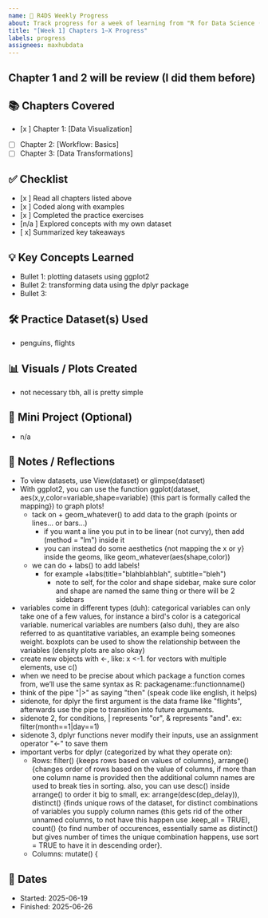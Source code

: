 ```yaml
---
name: 📘 R4DS Weekly Progress
about: Track progress for a week of learning from "R for Data Science (2e)"
title: "[Week 1] Chapters 1–X Progress"
labels: progress
assignees: maxhubdata
---
```


## Chapter 1 and 2 will be review (I did them before)

## 📚 Chapters Covered
- [x ] Chapter 1: [Data Visualization]
- [ ] Chapter 2: [Workflow: Basics]
- [ ] Chapter 3: [Data Transformations]

## ✅ Checklist

- [x ] Read all chapters listed above
- [x ] Coded along with examples
- [x ] Completed the practice exercises
- [n/a ] Explored concepts with my own dataset
- [ x] Summarized key takeaways

## 💡 Key Concepts Learned
- Bullet 1: plotting datasets using ggplot2
- Bullet 2: transforming data using the dplyr package
- Bullet 3:

## 🛠️ Practice Dataset(s) Used
- penguins, flights

## 📊 Visuals / Plots Created
- not necessary tbh, all is pretty simple

## 🧪 Mini Project (Optional)
- n/a 

## 📝 Notes / Reflections
- To view datasets, use View(dataset) or glimpse(dataset)
- With ggplot2, you can use the function ggplot(dataset, aes(x,y,color=variable,shape=variable) {this part is formally called the mapping}) to graph plots!
  - tack on + geom_whatever() to add data to the graph (points or lines... or bars...)
    - if you want a line you put in to be linear (not curvy), then add (method = "lm") inside it
    - you can instead do some aesthetics {not mapping the x or y} inside the geoms, like
      geom_whatever(aes(shape,color))
  - we can do + labs() to add labels! 
    - for example +labs(title="blahblahblah", subtitle="bleh")
      - note to self, for the color and shape sidebar, make sure color and shape are named the same thing or         there will be 2 sidebars
- variables come in different types (duh): categorical variables can only take one of a few values, for       instance a bird's color is a categorical variable. numerical variables are numbers (also duh), they are      also referred to as quantitative variables, an example being someones weight. boxplots can be used to show   the relationship between the variables (density plots are also okay)
- create new objects with <-, like: x <-1. for vectors with multiple elements, use c()
- when we need to be precise about which package a function comes from, we’ll use the same syntax as R:       packagename::functionname()
- think of the pipe "|>" as saying "then" (speak code like english, it helps)
- sidenote, for dplyr the first argument is the data frame like "flights", afterwards use the pipe to          transition into future arguments. 
- sidenote 2, for conditions, | represents "or", & represents "and". ex: filter(month==1|day==1)
- sidenote 3, dplyr functions never modify their inputs, use an assignment operator "<-" to save them
- important verbs for dplyr (categorized by what they operate on):
  - Rows: filter() {keeps rows based on values of columns}, arrange() {changes order of rows based on the      value of columns, if more than one column name is provided then the additional column names are used to       break ties in sorting. also, you can use desc() inside arrange() to order it big to small, ex:               arrange(desc(dep_delay)), distinct() {finds unique rows of the dataset, for distinct combinations of         variables you supply column names (this gets rid of the other unnamed columns, to not have this happen       use .keep_all = TRUE), count() {to find number of occurences, essentially same as distinct() but gives       number of times the unique combination happens, use sort = TRUE to have it in descending order}.
  - Columns: mutate() {


## 📅 Dates
- Started: 2025-06-19
- Finished: 2025-06-26
